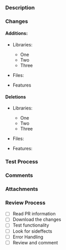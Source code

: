 <!-- PR Template for spaceshiplabs -->

### Description
 <!-- Resume of the changes covered in this Pull Request -->



### Changes

#### Additions:
<!--
Features, libraries, files that were added
In the case of libraries explain the reason or the use of that library
-->
- Libraries:

  - One
  - Two
  - Three

- Files:

- Features

#### Deletions
<!--
Features, libraries, files that were added
explain the reason for the deletion
-->

- Libraries:

  - One
  - Two
  - Three

- Files:



- Features:



### Test Process
<!--
How and Where the reviewer has to start to test and review the changes
-->



### Comments
<!--
Space for backgroiund info, comments and single case or specific notices
about this changes
-->



### Attachments
<!--
Space for screenshots and any available uploads concerning the changes
-->



### Review Process
<!--
Reviewer Area
-->

- [ ] Read PR information
- [ ] Download the changes
- [ ] Test functionality
- [ ] Look for sideffects
- [ ] Error Handling
- [ ] Review and comment
